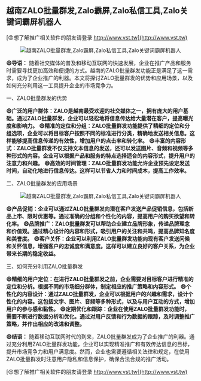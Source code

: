 ## **越南ZALO批量群发,Zalo霸屏,Zalo私信工具,Zalo关键词霸屏机器人**

[😍想了解推广相关软件的朋友请登录 http://www.vst.tw](http://www.vst.tw)

 <center><img src="https://vst.tw/MP4/tuiguang/png/2.png" alt="越南ZALO批量群发,Zalo霸屏,Zalo私信工具,Zalo关键词霸屏机器人"></center>

**😄导语：**
随着社交媒体的普及和移动互联网的快速发展，企业在推广产品和服务时需要寻找更加高效和便捷的方式。越南的ZALO批量群发功能正是满足了这一需求，成为了企业推广的利器。本文将探讨ZALO批量群发的优势和应用场景，以及如何充分利用这一工具提升企业的市场竞争力。

一、ZALO批量群发的优势

**😄广泛的用户群体：ZALO是越南最受欢迎的社交媒体之一，拥有庞大的用户基础。通过ZALO批量群发，企业可以轻松地将信息传达给大量潜在客户，提高曝光度和影响力。**
**😄精准的定位和分组：ZALO批量群发功能提供了精细的定位和分组选项，企业可以将目标客户按照不同的标准进行分类，精确地发送相关信息。这样能够提高信息传递的有效性，增加用户的点击率和转化率。**
**😄丰富的内容形式：ZALO批量群发不仅支持文本信息的发送，还可以发送图片、音频和视频等多种形式的内容。企业可以根据产品和服务的特点选择适合的内容形式，提升用户的注意力和兴趣。**
**😄高效的时间管理：ZALO批量群发功能允许企业预先设定发送时间，自动化地进行信息传达。这样可以节省人力和时间成本，提高工作效率。**

二、ZALO批量群发的应用场景

 <center><img src="https://vst.tw/MP4/tuiguang/png/0.png" alt="越南ZALO批量群发,Zalo霸屏,Zalo私信工具,Zalo关键词霸屏机器人"></center>

**😄产品促销：企业可以通过ZALO批量群发向潜在客户发送产品促销信息，包括新品上市、限时优惠等。通过准确的分组和个性化的内容，提高用户的购买欲望和转化率。**
**😄品牌推广：ZALO批量群发可以帮助企业建立品牌形象，传递品牌理念和价值观。通过精心设计的内容和形式，吸引用户的关注和共鸣，提高品牌知名度和美誉度。**
**😄客户关怀：企业可以利用ZALO批量群发功能向现有客户发送问候和关怀信息，增强客户的忠诚度和满意度。这样可以建立良好的客户关系，为企业带来长期的稳定收益。**

三、如何充分利用ZALO批量群发

**😄精细的用户定位：在进行ZALO批量群发之前，企业需要对目标客户进行精准的定位和分析。根据不同的市场细分群体，制定相应的推广策略和内容形式。**
**😄个性化的内容设计：通过ZALO批量群发，企业可以根据用户的兴趣和需求，设计个性化的内容。这包括文字、图片、音频等多种形式，以及与用户互动的方式，增加用户的参与感和黏性。**
**😄定期优化和跟踪：企业在使用ZALO批量群发功能时，需要不断进行数据分析和优化。通过对用户反馈和行为数据的跟踪，及时调整推广策略，并作出相应的改进和调整。**

**😄结语：**
随着移动互联网时代的到来，ZALO批量群发成为了企业推广的利器。通过充分利用ZALO批量群发功能，企业可以实现精准推广和有效传达信息的目标，提升市场竞争力和用户满意度。然而，企业也需要遵循相关法律和规定，在使用ZALO批量群发时注意用户隐私和信息保护，确保合法合规的推广活动。

[😍想了解推广相关软件的朋友请登录 http://www.vst.tw](http://www.vst.tw)



